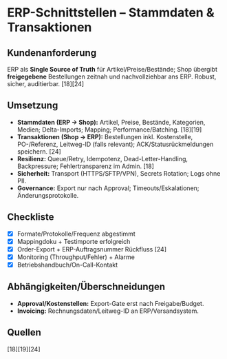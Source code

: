 # ERP-Schnittstellen – Stammdaten & Transaktionen

## Kundenanforderung
ERP als **Single Source of Truth** für Artikel/Preise/Bestände; Shop übergibt **freigegebene** Bestellungen zeitnah und nachvollziehbar ans ERP. Robust, sicher, auditierbar. [18][24]

## Umsetzung
- **Stammdaten (ERP → Shop):** Artikel, Preise, Bestände, Kategorien, Medien; Delta-Imports; Mapping; Performance/Batching. [18][19]  
- **Transaktionen (Shop → ERP):** Bestellungen inkl. Kostenstelle, PO-/Referenz, Leitweg-ID (falls relevant); ACK/Statusrückmeldungen speichern. [24]  
- **Resilienz:** Queue/Retry, Idempotenz, Dead-Letter-Handling, Backpressure; Fehlertransparenz im Admin. [18]  
- **Sicherheit:** Transport (HTTPS/SFTP/VPN), Secrets Rotation; Logs ohne PII.  
- **Governance:** Export nur nach Approval; Timeouts/Eskalationen; Änderungsprotokolle.

## Checkliste
- [x] Formate/Protokolle/Frequenz abgestimmt  
- [x] Mappingdoku + Testimporte erfolgreich  
- [x] Order-Export + ERP-Auftragsnummer Rückfluss [24]  
- [x] Monitoring (Throughput/Fehler) + Alarme  
- [x] Betriebshandbuch/On-Call-Kontakt

## Abhängigkeiten/Überschneidungen
- **Approval/Kostenstellen:** Export-Gate erst nach Freigabe/Budget.  
- **Invoicing:** Rechnungsdaten/Leitweg-ID an ERP/Versandsystem.

## Quellen
[18][19][24]
